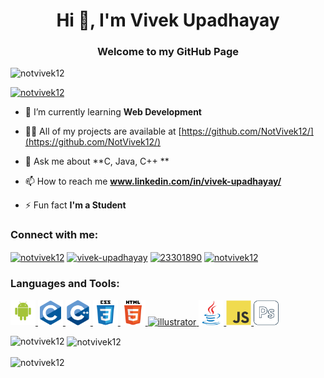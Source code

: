 <h1 align="center">Hi 👋, I'm Vivek Upadhayay</h1>
<h3 align="center">Welcome to my GitHub Page</h3>

<p align="left"> <img src="https://komarev.com/ghpvc/?username=notvivek12&label=Profile%20views&color=0e75b6&style=flat" alt="notvivek12" /> </p>

<p align="left"> <a href="https://twitter.com/notvivek12" target="blank"><img src="https://img.shields.io/twitter/follow/notvivek12?logo=twitter&style=for-the-badge" alt="notvivek12" /></a> </p>

- 🌱 I’m currently learning **Web Development**

- 👨‍💻 All of my projects are available at [https://github.com/NotVivek12/](https://github.com/NotVivek12/)

- 💬 Ask me about **C, Java, C++ **

- 📫 How to reach me **www.linkedin.com/in/vivek-upadhayay/**

- ⚡ Fun fact **I'm a Student**

<h3 align="left">Connect with me:</h3>
<p align="left">
<a href="https://twitter.com/notvivek12" target="blank"><img align="center" src="https://raw.githubusercontent.com/rahuldkjain/github-profile-readme-generator/master/src/images/icons/Social/twitter.svg" alt="notvivek12" height="30" width="40" /></a>
<a href="https://linkedin.com/in/vivek-upadhayay" target="blank"><img align="center" src="https://raw.githubusercontent.com/rahuldkjain/github-profile-readme-generator/master/src/images/icons/Social/linked-in-alt.svg" alt="vivek-upadhayay" height="30" width="40" /></a>
<a href="https://stackoverflow.com/users/23301890" target="blank"><img align="center" src="https://raw.githubusercontent.com/rahuldkjain/github-profile-readme-generator/master/src/images/icons/Social/stack-overflow.svg" alt="23301890" height="30" width="40" /></a>
<a href="https://instagram.com/notvivek12" target="blank"><img align="center" src="https://raw.githubusercontent.com/rahuldkjain/github-profile-readme-generator/master/src/images/icons/Social/instagram.svg" alt="notvivek12" height="30" width="40" /></a>
</p>

<h3 align="left">Languages and Tools:</h3>
<p align="left"> <a href="https://developer.android.com" target="_blank" rel="noreferrer"> <img src="https://raw.githubusercontent.com/devicons/devicon/master/icons/android/android-original-wordmark.svg" alt="android" width="40" height="40"/> </a> <a href="https://www.cprogramming.com/" target="_blank" rel="noreferrer"> <img src="https://raw.githubusercontent.com/devicons/devicon/master/icons/c/c-original.svg" alt="c" width="40" height="40"/> </a> <a href="https://www.w3schools.com/cpp/" target="_blank" rel="noreferrer"> <img src="https://raw.githubusercontent.com/devicons/devicon/master/icons/cplusplus/cplusplus-original.svg" alt="cplusplus" width="40" height="40"/> </a> <a href="https://www.w3schools.com/css/" target="_blank" rel="noreferrer"> <img src="https://raw.githubusercontent.com/devicons/devicon/master/icons/css3/css3-original-wordmark.svg" alt="css3" width="40" height="40"/> </a> <a href="https://www.w3.org/html/" target="_blank" rel="noreferrer"> <img src="https://raw.githubusercontent.com/devicons/devicon/master/icons/html5/html5-original-wordmark.svg" alt="html5" width="40" height="40"/> </a> <a href="https://www.adobe.com/in/products/illustrator.html" target="_blank" rel="noreferrer"> <img src="https://www.vectorlogo.zone/logos/adobe_illustrator/adobe_illustrator-icon.svg" alt="illustrator" width="40" height="40"/> </a> <a href="https://www.java.com" target="_blank" rel="noreferrer"> <img src="https://raw.githubusercontent.com/devicons/devicon/master/icons/java/java-original.svg" alt="java" width="40" height="40"/> </a> <a href="https://developer.mozilla.org/en-US/docs/Web/JavaScript" target="_blank" rel="noreferrer"> <img src="https://raw.githubusercontent.com/devicons/devicon/master/icons/javascript/javascript-original.svg" alt="javascript" width="40" height="40"/> </a> <a href="https://www.photoshop.com/en" target="_blank" rel="noreferrer"> <img src="https://raw.githubusercontent.com/devicons/devicon/master/icons/photoshop/photoshop-line.svg" alt="photoshop" width="40" height="40"/> </a> </p>

<p><img align="left" src="https://github-readme-stats.vercel.app/api/top-langs?username=notvivek12&show_icons=true&locale=en&layout=compact" alt="notvivek12" /></p>

<p>&nbsp;<img align="center" src="https://github-readme-stats.vercel.app/api?username=notvivek12&show_icons=true&locale=en" alt="notvivek12" /></p>

<p><img align="center" src="https://github-readme-streak-stats.herokuapp.com/?user=notvivek12&" alt="notvivek12" /></p>
